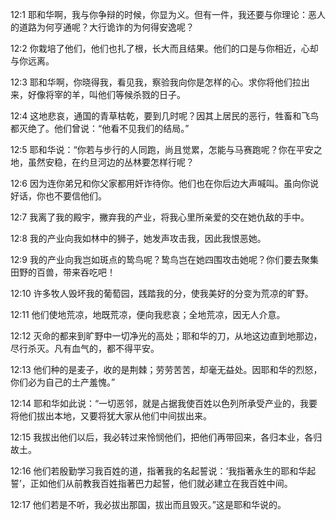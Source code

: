 <a id="1"></a>12:1  耶和华啊，我与你争辩的时候，你显为义。但有一件，我还要与你理论：恶人的道路为何亨通呢？大行诡诈的为何得安逸呢？  

<a id="2"></a>12:2  你栽培了他们，他们也扎了根，长大而且结果。他们的口是与你相近，心却与你远离。  

<a id="3"></a>12:3  耶和华啊，你晓得我，看见我，察验我向你是怎样的心。求你将他们拉出来，好像将宰的羊，叫他们等候杀戮的日子。  

<a id="4"></a>12:4  这地悲哀，通国的青草枯乾，要到几时呢？因其上居民的恶行，牲畜和飞鸟都灭绝了。他们曾说：“他看不见我们的结局。”  

<a id="5"></a>12:5  耶和华说：“你若与步行的人同跑，尚且觉累，怎能与马赛跑呢？你在平安之地，虽然安稳，在约旦河边的丛林要怎样行呢？  

<a id="6"></a>12:6  因为连你弟兄和你父家都用奸诈待你。他们也在你后边大声喊叫。虽向你说好话，你也不要信他们。  

<a id="7"></a>12:7  我离了我的殿宇，撇弃我的产业，将我心里所亲爱的交在她仇敌的手中。  

<a id="8"></a>12:8  我的产业向我如林中的狮子，她发声攻击我，因此我恨恶她。  

<a id="9"></a>12:9  我的产业向我岂如斑点的鸷鸟呢？鸷鸟岂在她四围攻击她呢？你们要去聚集田野的百兽，带来吞吃吧！  

<a id="10"></a>12:10  许多牧人毁坏我的葡萄园，践踏我的分，使我美好的分变为荒凉的旷野。  

<a id="11"></a>12:11  他们使地荒凉，地既荒凉，便向我悲哀；全地荒凉，因无人介意。  

<a id="12"></a>12:12  灭命的都来到旷野中一切净光的高处；耶和华的刀，从地这边直到地那边，尽行杀灭。凡有血气的，都不得平安。  

<a id="13"></a>12:13  他们种的是麦子，收的是荆棘；劳劳苦苦，却毫无益处。因耶和华的烈怒，你们必为自己的土产羞愧。”  

<a id="14"></a>12:14  耶和华如此说：“一切恶邻，就是占据我使百姓以色列所承受产业的，我要将他们拔出本地，又要将犹大家从他们中间拔出来。  

<a id="15"></a>12:15  我拔出他们以后，我必转过来怜悯他们，把他们再带回来，各归本业，各归故土。  

<a id="16"></a>12:16  他们若殷勤学习我百姓的道，指著我的名起誓说：‘我指著永生的耶和华起誓’，正如他们从前教我百姓指著巴力起誓，他们就必建立在我百姓中间。  

<a id="17"></a>12:17  他们若是不听，我必拔出那国，拔出而且毁灭。”这是耶和华说的。  
